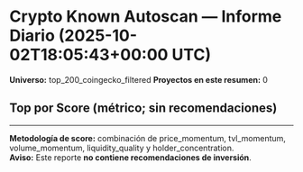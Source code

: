 # Crypto Known Autoscan — Informe Diario (2025-10-02T18:05:43+00:00 UTC)

**Universo:** top_200_coingecko_filtered
**Proyectos en este resumen:** 0

## Top por Score (métrico; sin recomendaciones)


---

**Metodología de score:** combinación de price_momentum, tvl_momentum, volume_momentum, liquidity_quality y holder_concentration.  
**Aviso:** Este reporte **no contiene recomendaciones de inversión**.